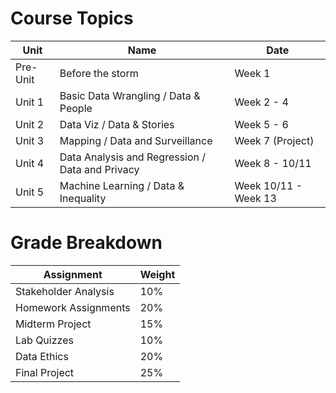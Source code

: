 <h1>Course Topics</h1>

|Unit|Name|Date      |
|----|----|--------|
|Pre-Unit|Before the storm|Week 1|
|Unit 1|Basic Data Wrangling / Data & People|Week 2 - 4|
|Unit 2|Data Viz / Data & Stories|Week 5 - 6|
|Unit 3|Mapping / Data and Surveillance|Week 7 (Project)|
|Unit 4|Data Analysis and Regression / Data and Privacy|Week 8 - 10/11|
|Unit 5|Machine Learning / Data & Inequality|Week 10/11 - Week 13|


<h1>Grade Breakdown</h1>

|Assignment|Weight|
|----------|------|
|Stakeholder Analysis| 10%|
|Homework Assignments| 20%|
|Midterm Project| 15%|
|Lab Quizzes| 10%|
|Data Ethics| 20%|
|Final Project| 25%|

